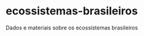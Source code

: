 ecossistemas-brasileiros
========================

Dados e materiais sobre os ecossistemas brasileiros
